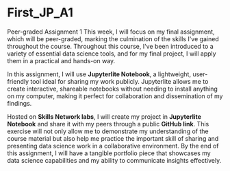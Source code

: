 # First_JP_A1
Peer-graded Assignment 1
This week, I will focus on my final assignment, which will be peer-graded, marking the culmination of the skills I've gained throughout the course. Throughout this course, I've been introduced to a variety of essential data science tools, and for my final project, I will apply them in a practical and hands-on way.

In this assignment, I will use **Jupyterlite Notebook**, a lightweight, user-friendly tool ideal for sharing my work publicly. Jupyterlite allows me to create interactive, shareable notebooks without needing to install anything on my computer, making it perfect for collaboration and dissemination of my findings.

Hosted on **Skills Network labs**, I will create my project in **Jupyterlite Notebook** and share it with my peers through a public **GitHub link**. This exercise will not only allow me to demonstrate my understanding of the course material but also help me practice the important skill of sharing and presenting data science work in a collaborative environment. By the end of this assignment, I will have a tangible portfolio piece that showcases my data science capabilities and my ability to communicate insights effectively.
